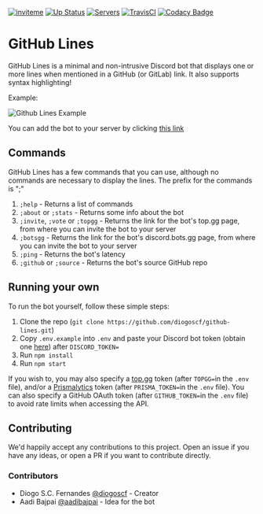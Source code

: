 [![inviteme](https://img.shields.io/static/v1?style=flat&logo=discord&logoColor=FFF&label=&message=invite%20me&color=7289DA)](https://top.gg/bot/708282735227174922)
[![Up Status](https://top.gg/api/widget/status/708282735227174922.svg)](https://top.gg/bot/708282735227174922)
[![Servers](https://top.gg/api/widget/servers/708282735227174922.svg)](https://top.gg/bot/708282735227174922)
[![TravisCI](https://travis-ci.com/diogoscf/github-lines.svg?branch=master)](https://travis-ci.com/diogoscf/github-lines)
[![Codacy Badge](https://api.codacy.com/project/badge/Grade/baf4e71f649147189e973c38fd5cd425)](https://app.codacy.com/manual/diogoscf/github-lines?utm_source=github.com&utm_medium=referral&utm_content=diogoscf/github-lines&utm_campaign=Badge_Grade_Dashboard)

# GitHub Lines

GitHub Lines is a minimal and non-intrusive Discord bot that displays one or more lines when mentioned in a GitHub (or GitLab) link.
It also supports syntax highlighting!

Example:

![Github Lines Example](https://github.com/diogoscf/github-lines/raw/master/assets/github-lines-example.PNG)

You can add the bot to your server by clicking [this link](https://discord.com/api/oauth2/authorize?client_id=708282735227174922&permissions=26688&scope=bot)

## Commands

GitHub Lines has a few commands that you can use, although no commands are necessary to display the lines. The prefix for the commands is ";"

 1. `;help` - Returns a list of commands
 2. `;about` or `;stats` - Returns some info about the bot
 3. `;invite`, `;vote` or `;topgg` - Returns the link for the bot's top.gg page, from where you can invite the bot to your server
 4. `;botsgg` - Returns the link for the bot's discord.bots.gg page, from where you can invite the bot to your server
 5. `;ping` - Returns the bot's latency
 6. `;github` or `;source` - Returns the bot's source GitHub repo

## Running your own

To run the bot yourself, follow these simple steps:

 1. Clone the repo (`git clone https://github.com/diogoscf/github-lines.git`)
 2. Copy `.env.example` into `.env` and paste your Discord bot token (obtain one [here](https://discord.com/developers/applications/)) after `DISCORD_TOKEN=`
 3. Run `npm install`
 4. Run `npm start`

If you wish to, you may also specify a [top.gg](https://top.gg/) token (after `TOPGG=`in the `.env` file), and/or a [Prismalytics](https://prismalytics.herokuapp.com) token (after `PRISMA_TOKEN=`in the `.env` file). You can also specify a GitHub OAuth token (after `GITHUB_TOKEN=`in the `.env` file) to avoid rate limits when accessing the API.

## Contributing

We'd happily accept any contributions to this project. Open an issue if you have any ideas, or open a PR if you want to contribute directly.
### Contributors

- Diogo S.C. Fernandes [@diogoscf](https://github.com/diogoscf/) - Creator
- Aadi Bajpai [@aadibajpai](https://github.com/aadibajpai/) - Idea for the bot
